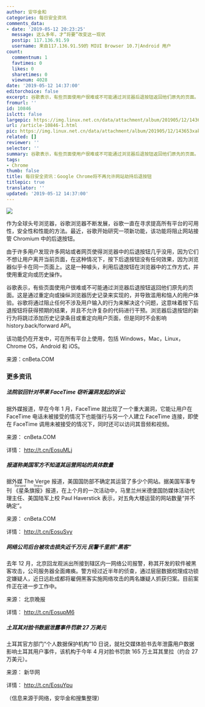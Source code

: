 ```yaml
---
author: 安华金和
categories: 每日安全资讯
comments_data:
- date: '2019-05-12 20:23:25'
  message: 这么多年，才“将要”改变这一现状
  postip: 117.136.91.59
  username: 来自117.136.91.59的 MIUI Browser 10.7|Android 用户
count:
  commentnum: 1
  favtimes: 0
  likes: 0
  sharetimes: 0
  viewnum: 4028
date: '2019-05-12 14:37:00'
editorchoice: false
excerpt: 谷歌表示，有些页面使用户很难或不可能通过浏览器后退按钮返回他们原先的页面。谷歌将通过阻止任何不涉及用户输入的行为来解决这个问题.
fromurl: ''
id: 10846
islctt: false
largepic: https://img.linux.net.cn/data/attachment/album/201905/12/143653xak3qhqn6znmhslh.jpg
url: /article-10846-1.html
pic: https://img.linux.net.cn/data/attachment/album/201905/12/143653xak3qhqn6znmhslh.jpg.thumb.jpg
related: []
reviewer: ''
selector: ''
summary: 谷歌表示，有些页面使用户很难或不可能通过浏览器后退按钮返回他们原先的页面。谷歌将通过阻止任何不涉及用户输入的行为来解决这个问题.
tags:
- Chrome
thumb: false
title: 每日安全资讯：Google Chrome将不再允许网站劫持后退按钮
titlepic: true
translator: ''
updated: '2019-05-12 14:37:00'
---
```


![](/data/attachment/album/201905/12/143653xak3qhqn6znmhslh.jpg)


作为全球头号浏览器，谷歌浏览器不断发展，谷歌一直在寻求提高所有平台的可用性，安全性和性能的方法。最近，谷歌开始研究一项新功能，该功能将阻止网站接管 Chromium 中的后退按钮。


由于许多用户发现许多网站或者网页使得浏览器中的后退按钮几乎没用，因为它们不想让用户离开当前页面，在这种情况下，按下后退按钮没有任何效果，因为浏览器似乎卡在同一页面上。这是一种噱头，利用后退按钮在浏览器中的工作方式，并使用重定向或历史操作。


谷歌表示，有些页面使用户很难或不可能通过浏览器后退按钮返回他们原先的页面。这是通过重定向或操纵浏览器历史记录来实现的，并导致滥用和恼人的用户体验。谷歌将通过阻止任何不涉及用户输入的行为来解决这个问题，这意味着按下后退按钮将获得预期的结果，并且不允许复杂的代码进行干预。浏览器后退按钮的新行为将跳过添加历史记录条目或重定向用户页面，但是同时不会影响 history.back/forward API。


该功能仍在开发中，可在所有平台上使用，包括 Windows，Mac，Linux，Chrome OS，Android 和 iOS。 


来源：cnBeta.COM


### 更多资讯


##### 法院驳回针对苹果 FaceTime 窃听漏洞发起的诉讼


据外媒报道，早在今年 1 月，FaceTime 就出现了一个重大漏洞，它能让用户在 FaceTime 电话未被接受的情况下也能强行与另一个人建立 FaceTime 连接，即使在 FaceTime 调用未被接受的情况下，同时还可以访问其音频和视频。


来源： cnBeta.COM


详情： <http://t.cn/EosuMLj> 


##### 报道称美国军方不知道其运营网站的具体数量


据外媒 The Verge 报道，美国国防部不确定其运营了多少个网站。据美国军事专刊<ruby> 《星条旗报》 <rp>  （ </rp> <rt>  Starsand Stripes </rt> <rp>  ） </rp></ruby>报道，在上个月的一次活动中，马里兰州米德堡国防媒体活动代理主任、美国陆军上校 Paul Haverstick 表示，对五角大楼运营的网站数量“并不确定”。


来源： cnBeta.COM


详情： <http://t.cn/EosuSvy> 


##### 网络公司后台被攻击损失近千万元 民警千里抓“黑客”


去年 12 月，北京回龙观派出所接到辖区内一网络公司报警，称其开发的软件被黑客攻击，公司服务器全面瘫痪。警方经过近半年的侦查，通过层层数据梳理成功锁定嫌疑人，近日远赴成都将雇佣黑客实施网络攻击的两名嫌疑人抓获归案。目前案件正在进一步工作中。


来源： 北京晚报


详情： <http://t.cn/EosupM6> 


##### 土耳其对脸书数据泄露事件罚款 27 万美元


土耳其官方部门“个人数据保护机构”10 日说，就社交媒体脸书去年泄露用户数据影响土耳其用户事件，该机构于今年 4 月对脸书罚款 165 万土耳其里拉（约合 27 万美元）。


来源： 新华网


详情： <http://t.cn/EosuYpu> 


（信息来源于网络，安华金和搜集整理）